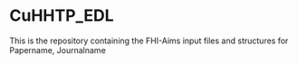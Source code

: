 # CuHHTP_EDL
This is the repository containing the FHI-Aims input files and structures for Papername, Journalname

